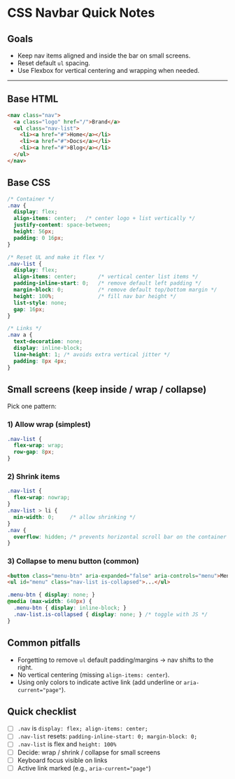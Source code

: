 # CSS Navbar Quick Notes

## Goals
- Keep nav items aligned and inside the bar on small screens.
- Reset default `ul` spacing.
- Use Flexbox for vertical centering and wrapping when needed.

---

## Base HTML
```html
<nav class="nav">
  <a class="logo" href="/">Brand</a>
  <ul class="nav-list">
    <li><a href="#">Home</a></li>
    <li><a href="#">Docs</a></li>
    <li><a href="#">Blog</a></li>
  </ul>
</nav>
```

## Base CSS
```css
/* Container */
.nav {
  display: flex;
  align-items: center;   /* center logo + list vertically */
  justify-content: space-between;
  height: 56px;
  padding: 0 16px;
}

/* Reset UL and make it flex */
.nav-list {
  display: flex;
  align-items: center;       /* vertical center list items */
  padding-inline-start: 0;   /* remove default left padding */
  margin-block: 0;           /* remove default top/bottom margin */
  height: 100%;              /* fill nav bar height */
  list-style: none;
  gap: 16px;
}

/* Links */
.nav a {
  text-decoration: none;
  display: inline-block;
  line-height: 1; /* avoids extra vertical jitter */
  padding: 8px 4px;
}
```

## Small screens (keep inside / wrap / collapse)
Pick one pattern:

### 1) Allow wrap (simplest)
```css
.nav-list {
  flex-wrap: wrap;
  row-gap: 8px;
}
```

### 2) Shrink items
```css
.nav-list {
  flex-wrap: nowrap;
}
.nav-list > li {
  min-width: 0;     /* allow shrinking */
}
.nav {
  overflow: hidden; /* prevents horizontal scroll bar on the container */
}
```

### 3) Collapse to menu button (common)
```html
<button class="menu-btn" aria-expanded="false" aria-controls="menu">Menu</button>
<ul id="menu" class="nav-list is-collapsed">...</ul>
```
```css
.menu-btn { display: none; }
@media (max-width: 640px) {
  .menu-btn { display: inline-block; }
  .nav-list.is-collapsed { display: none; } /* toggle with JS */
}
```

## Common pitfalls
- Forgetting to remove `ul` default padding/margins → nav shifts to the right.
- No vertical centering (missing `align-items: center`).
- Using only colors to indicate active link (add underline or `aria-current="page"`).

## Quick checklist
- [ ] `.nav` is `display: flex; align-items: center;`
- [ ] `.nav-list` resets: `padding-inline-start: 0; margin-block: 0;`
- [ ] `.nav-list` is flex and `height: 100%`
- [ ] Decide: wrap / shrink / collapse for small screens
- [ ] Keyboard focus visible on links
- [ ] Active link marked (e.g., `aria-current="page"`)
